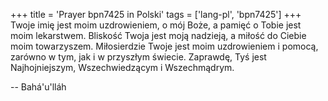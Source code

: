 +++
title = 'Prayer bpn7425 in Polski'
tags = ['lang-pl', 'bpn7425']
+++
Twoje imię jest moim uzdrowieniem, o mój Boże, a pamięć o Tobie jest moim lekarstwem. Bliskość Twoja jest moją nadzieją, a miłość do Ciebie moim towarzyszem. Miłosierdzie Twoje jest moim uzdrowieniem i pomocą, zarówno w tym, jak i w przyszłym świecie. Zaprawdę, Tyś jest Najhojniejszym, Wszechwiedzącym i Wszechmądrym.

-- Bahá'u'lláh
